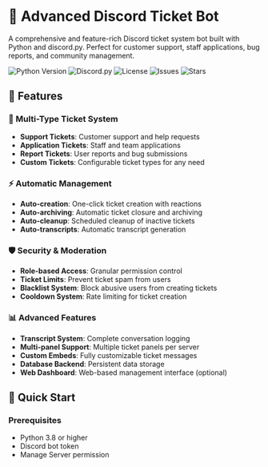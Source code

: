 # 🎫 Advanced Discord Ticket Bot

A comprehensive and feature-rich Discord ticket system bot built with Python and discord.py. Perfect for customer support, staff applications, bug reports, and community management.

![Python Version](https://img.shields.io/badge/python-3.8%2B-blue)
![Discord.py](https://img.shields.io/badge/discord.py-2.0%2B-green)
![License](https://img.shields.io/badge/license-MIT-yellow)
![Issues](https://img.shields.io/github/issues/yourusername/ticket-bot)
![Stars](https://img.shields.io/github/stars/yourusername/ticket-bot)

## 🌟 Features

### 🎫 Multi-Type Ticket System
- **Support Tickets**: Customer support and help requests
- **Application Tickets**: Staff and team applications
- **Report Tickets**: User reports and bug submissions
- **Custom Tickets**: Configurable ticket types for any need

### ⚡ Automatic Management
- **Auto-creation**: One-click ticket creation with reactions
- **Auto-archiving**: Automatic ticket closure and archiving
- **Auto-cleanup**: Scheduled cleanup of inactive tickets
- **Auto-transcripts**: Automatic transcript generation

### 🛡️ Security & Moderation
- **Role-based Access**: Granular permission control
- **Ticket Limits**: Prevent ticket spam from users
- **Blacklist System**: Block abusive users from creating tickets
- **Cooldown System**: Rate limiting for ticket creation

### 📊 Advanced Features
- **Transcript System**: Complete conversation logging
- **Multi-panel Support**: Multiple ticket panels per server
- **Custom Embeds**: Fully customizable ticket messages
- **Database Backend**: Persistent data storage
- **Web Dashboard**: Web-based management interface (optional)

## 🚀 Quick Start

### Prerequisites
- Python 3.8 or higher
- Discord bot token
- Manage Server permission

